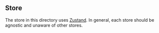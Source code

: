 ## Store

The store in this directory uses [Zustand](https://github.com/pmndrs/zustand). In general, each store should be agnostic and unaware of other stores.

